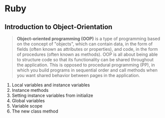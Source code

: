 # Ruby

## Introduction to Object-Orientation

> **Object-oriented programming (OOP)** is a type of programming based on the concept of "objects", which can contain data, in the form of fields (often known as attributes or properties), and code, in the form of procedures (often known as methods). OOP is all about being able to structure code so that its functionality can be shared throughout the application. This is opposed to procedural programming (PP), in which you build programs in sequential order and call methods when you want shared behavior between pages in the application.

1. Local variables and instance variables
2. Instance methods
3. Setting instance variables from initialize
4. Global variables
5. Variable scope
6. The new class method
